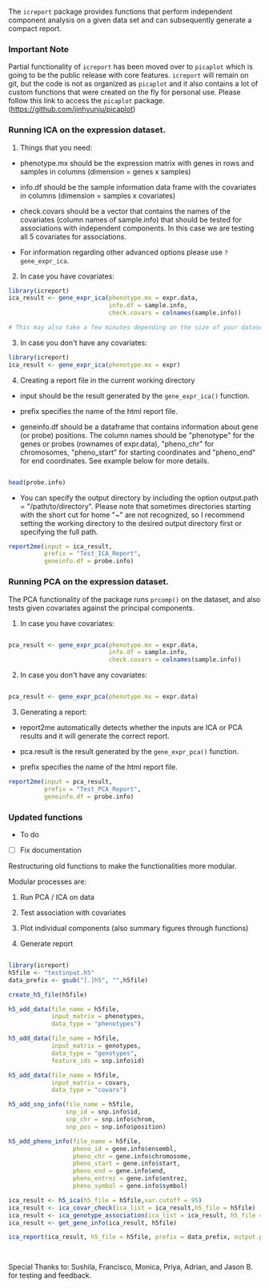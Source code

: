 
The `icreport` package provides functions that perform independent component analysis on a given data set and can subsequently generate a compact report. 

### Important Note

Partial functionality of `icreport` has been moved over to `picaplot` which is going to be the public release with core features. `icreport` will remain on git, 
but the code is not as organized as `picaplot` and it also contains a lot of custom functions that were created on the fly for personal use. 
Please follow this link to access the `picaplot` package. (https://github.com/jinhyunju/picaplot)


### Running ICA on the expression dataset. 

1) Things that you need:

- phenotype.mx should be the expression matrix with genes in rows and samples in columns (dimension = genes x samples)

- info.df should be the sample information data frame with the covariates in columns (dimension = samples x covariates)

- check.covars should be a vector that contains the names of the covariates (column names of sample.info) that should be tested for associations with independent components. In this case we are testing all 5 covariates for associations.

- For information regarding other advanced options please use ```?gene_expr_ica```.

2) In case you have covariates:

```r
library(icreport)
ica_result <- gene_expr_ica(phenotype.mx = expr.data, 
                            info.df = sample.info,
                            check.covars = colnames(sample.info))

# This may also take a few minutes depending on the size of your dataset. 
```

3) In case you don't have any covariates:

```r
library(icreport)
ica_result <- gene_expr_ica(phenotype.mx = expr)

```

4) Creating a report file in the current working directory

- input should be the result generated by the ```gene_expr_ica()``` function.

- prefix specifies the name of the html report file. 

- geneinfo.df should be a dataframe that contains information about gene (or probe) positions. The column names should be "phenotype" for the genes or probes (rownames of expr.data), "pheno_chr" for chromosomes, "pheno_start" for starting coordinates and "pheno_end" for end coordinates. See example below for more details. 

```r

head(probe.info)

```

- You can specify the output directory by including the option output.path = "/path/to/directory". Please note that sometimes directories starting with the short cut for home "~" are not recognized, so I recommend setting the working directory to the desired output directory first or specifying the full path. 

```r
report2me(input = ica_result, 
          prefix = "Test_ICA_Report",
          geneinfo.df = probe.info)
```

### Running PCA on the expression dataset. 

The PCA functionality of the package runs ```prcomp()``` on the dataset, and also tests given covariates against the principal components.

1) In case you have covariates:

```r

pca_result <- gene_expr_pca(phenotype.mx = expr.data, 
                            info.df = sample.info,
                            check.covars = colnames(sample.info))

```

2) In case you don't have any covariates:

```r

pca_result <- gene_expr_pca(phenotype.mx = expr.data)

```

3) Generating a report:

- report2me automatically detects whether the inputs are ICA or PCA results and it will generate the correct report. 

- pca.result is the result generated by the ```gene_expr_pca()``` function.

- prefix specifies the name of the html report file. 

```r
report2me(input = pca_result, 
          prefix = "Test_PCA_Report",
          geneinfo.df = probe.info)
```


### Updated functions

* To do 
- [ ] Fix documentation

Restructuring old functions to make the functionalities more modular. 

Modular processes are:

1) Run PCA / ICA on data

2) Test association with covariates 

3) Plot individual components (also summary figures through functions)

4) Generate report 
 

```r

library(icreport)
h5file <- "testinput.h5"
data_prefix <- gsub("[.]h5", "",h5file)

create_h5_file(h5file)

h5_add_data(file_name = h5file,
            input_matrix = phenotypes,
            data_type = "phenotypes")

h5_add_data(file_name = h5file,
            input_matrix = genotypes,
            data_type = "genotypes",
            feature_ids = snp.info$id)

h5_add_data(file_name = h5file,
            input_matrix = covars,
            data_type = "covars")

h5_add_snp_info(file_name = h5file,
                snp_id = snp.info$id,
                snp_chr = snp.info$chrom,
                snp_pos = snp.info$position)

h5_add_pheno_info(file_name = h5file,
                  pheno_id = gene.info$ensembl,
                  pheno_chr = gene.info$chromosome,
                  pheno_start = gene.info$start,
                  pheno_end = gene.info$end,
                  pheno_entrez = gene.info$entrez,
                  pheno_symbol = gene.info$symbol)

ica_result <- h5_ica(h5_file = h5file,var.cutoff = 95)
ica_result <- ica_covar_check(ica_list = ica_result,h5_file = h5file)
ica_result <- ica_genotype_association(ica_list = ica_result, h5_file = h5file)
ica_result <- get_gene_info(ica_result, h5file)

ica_report(ica_result, h5_file = h5file, prefix = data_prefix, output.path = "./")

    
```
Special Thanks to: Sushila, Francisco, Monica, Priya, Adrian, and Jason B. for testing and feedback. 
